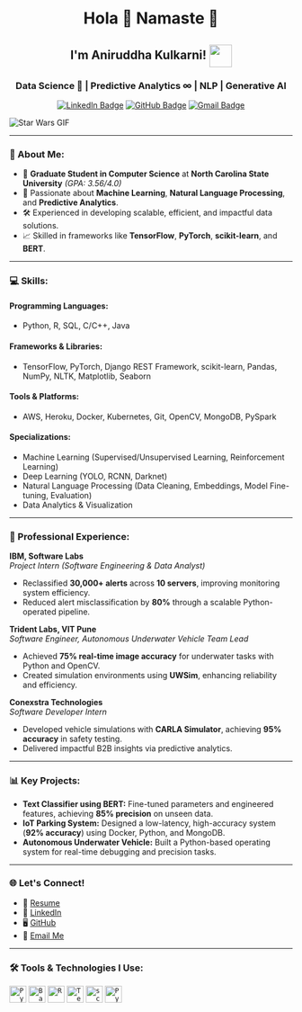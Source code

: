 <h1 align="center">Hola 👋 Namaste 🙏</h1>
<h2 align="center">I'm Aniruddha Kulkarni! <img align="center" src="https://66.media.tumblr.com/9e3cc0dc120a12857d45c1c805c3d125/tumblr_mfbfb2tnCO1rfjowdo1_500.gif" width="40"> </h2>
<h3 align='center'> Data Science 🔬 | Predictive Analytics ∞ | NLP | Generative AI</h3>

<p align="center">
  <a href="https://www.linkedin.com/in/aniruddhark/"><img src="https://img.shields.io/badge/LinkedIn-0077B5?style=for-the-badge&logo=linkedin&logoColor=white" alt="LinkedIn Badge"></a>
  <a href="https://github.com/akulka404/"><img src="https://img.shields.io/badge/GitHub-100000?style=for-the-badge&logo=github&logoColor=white" alt="GitHub Badge"></a>
  <a href="mailto:aniruddha.k1911@gmail.com"><img src="https://img.shields.io/badge/Gmail-D14836?style=for-the-badge&logo=gmail&logoColor=white" alt="Gmail Badge"></a>
</p>

![Star Wars GIF](https://tenor.com/view/star-wars-the-last-jedi-gif-10571657)


---

### 🚀 About Me:
- 🌟 **Graduate Student in Computer Science** at **North Carolina State University** *(GPA: 3.56/4.0)*  
- 🔧 Passionate about **Machine Learning**, **Natural Language Processing**, and **Predictive Analytics**.  
- 🛠️ Experienced in developing scalable, efficient, and impactful data solutions.  
- 📈 Skilled in frameworks like **TensorFlow**, **PyTorch**, **scikit-learn**, and **BERT**.

---

### 💻 Skills:
#### **Programming Languages:**
- Python, R, SQL, C/C++, Java

#### **Frameworks & Libraries:**
- TensorFlow, PyTorch, Django REST Framework, scikit-learn, Pandas, NumPy, NLTK, Matplotlib, Seaborn

#### **Tools & Platforms:**
- AWS, Heroku, Docker, Kubernetes, Git, OpenCV, MongoDB, PySpark

#### **Specializations:**
- Machine Learning (Supervised/Unsupervised Learning, Reinforcement Learning)
- Deep Learning (YOLO, RCNN, Darknet)
- Natural Language Processing (Data Cleaning, Embeddings, Model Fine-tuning, Evaluation)
- Data Analytics & Visualization

---

### 🏢 Professional Experience:
**IBM, Software Labs**  
*Project Intern (Software Engineering & Data Analyst)*  
- Reclassified **30,000+ alerts** across **10 servers**, improving monitoring system efficiency.  
- Reduced alert misclassification by **80%** through a scalable Python-operated pipeline.  

**Trident Labs, VIT Pune**  
*Software Engineer, Autonomous Underwater Vehicle Team Lead*  
- Achieved **75% real-time image accuracy** for underwater tasks with Python and OpenCV.  
- Created simulation environments using **UWSim**, enhancing reliability and efficiency.  

**Conexstra Technologies**  
*Software Developer Intern*  
- Developed vehicle simulations with **CARLA Simulator**, achieving **95% accuracy** in safety testing.  
- Delivered impactful B2B insights via predictive analytics.

---

### 📊 Key Projects:
- **Text Classifier using BERT:** Fine-tuned parameters and engineered features, achieving **85% precision** on unseen data.  
- **IoT Parking System:** Designed a low-latency, high-accuracy system (**92% accuracy**) using Docker, Python, and MongoDB.  
- **Autonomous Underwater Vehicle:** Built a Python-based operating system for real-time debugging and precision tasks.

---

### 🌐 Let's Connect!
- 💼 [Resume](https://github.com/trident-labs-auv)
- 🔗 [LinkedIn](https://www.linkedin.com/in/aniruddhark/)
- 🖥️ [GitHub](https://github.com/akulka404)
- 📧 [Email Me](mailto:aniruddha.k1911@gmail.com)

---

### 🛠️ Tools & Technologies I Use:
<code><img height="30" src="https://www.python.org/static/community_logos/python-logo-generic.svg" alt="Python"></code>
<code><img height="30" src="https://upload.wikimedia.org/wikipedia/commons/4/4b/Bash_Logo_Colored.svg" alt="Bash"></code>
<code><img height="30" src="https://www.r-project.org/logo/Rlogo.svg" alt="R"></code>
<code><img height="30" src="https://upload.wikimedia.org/wikipedia/commons/3/37/TensorFlow_logo.svg" alt="TensorFlow"></code>
<code><img height="30" src="https://upload.wikimedia.org/wikipedia/commons/a/ab/Logo-Scikit-learn.svg" alt="scikit-learn"></code>
<code><img height="30" src="https://upload.wikimedia.org/wikipedia/commons/1/10/PyTorch_logo_icon.svg" alt="PyTorch"></code>


